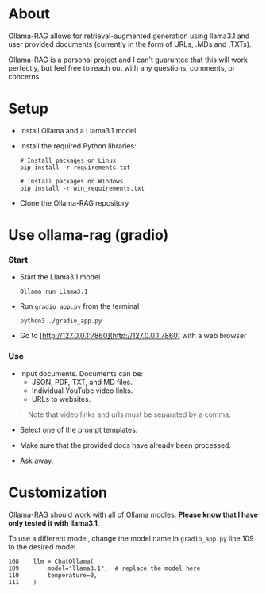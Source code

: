 # About
Ollama-RAG allows for retrieval-augmented generation using llama3.1 and user provided documents (currently in the form of URLs, .MDs and .TXTs).

Ollama-RAG is a personal project and I can't guaruntee that this will work perfectly, but feel free to reach out with any questions, comments, or concerns.

# Setup
- Install Ollama and a Llama3.1 model
- Install the required Python libraries:

  ```
  # Install packages on Linux
  pip install -r requirements.txt
  ```

  ```
  # Install packages on Windows
  pip install -r win_requirements.txt

  ```
- Clone the Ollama-RAG repository

# Use ollama-rag (gradio)
### Start
- Start the Llama3.1 model
  
  ```
  Ollama run Llama3.1
  ```
- Run `gradio_app.py` from the terminal
  
  ```
  python3 ./gradio_app.py
  ```
- Go to [http://127.0.0.1:7860](http://127.0.0.1:7860) with a web browser

### Use
- Input documents. Documents can be:
  - JSON, PDF, TXT, and MD files.
  - Individual YouTube video links.
  - URLs to websites.
> Note that video links and urls must be separated by a comma.


- Select one of the prompt templates.

- Make sure that the provided docs have already been processed.

- Ask away.

# Customization
Ollama-RAG should work with all of Ollama modles. **Please know that I have only tested it with llama3.1**.

To use a different model, change the model name in `gradio_app.py` line 109 to the desired model.

```
108    llm = ChatOllama(
109        model="llama3.1",  # replace the model here
110        temperature=0,
111    )
```
